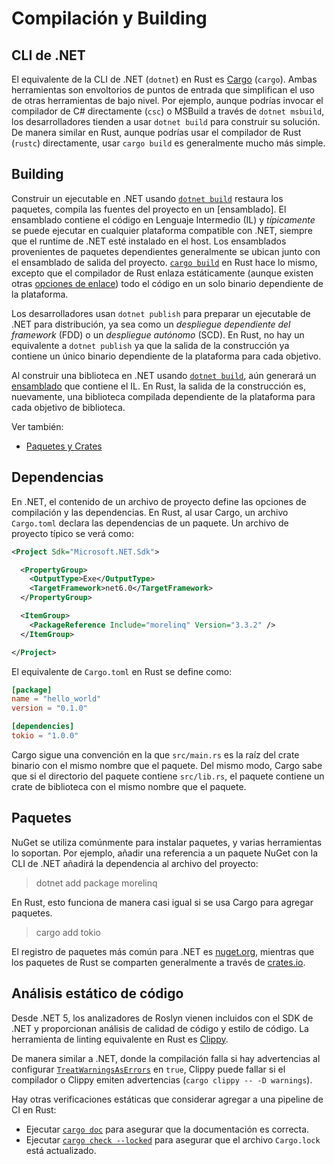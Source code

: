 # Compilación y Building

## CLI de .NET

El equivalente de la CLI de .NET (`dotnet`) en Rust es [Cargo] (`cargo`). Ambas 
herramientas son envoltorios de puntos de entrada que simplifican el uso de 
otras herramientas de bajo nivel. Por ejemplo, aunque podrías invocar el 
compilador de C# directamente (`csc`) o MSBuild a través de `dotnet msbuild`, 
los desarrolladores tienden a usar `dotnet build` para construir su solución. De 
manera similar en Rust, aunque podrías usar el compilador de Rust (`rustc`) 
directamente, usar `cargo build` es generalmente mucho más simple.

[cargo]: https://doc.rust-lang.org/cargo/

## Building

Construir un ejecutable en .NET usando [`dotnet build`][net-build-output] 
restaura los paquetes, compila las fuentes del proyecto en un [ensamblado]. El 
ensamblado contiene el código en Lenguaje Intermedio (IL) y _típicamente_ se 
puede ejecutar en cualquier plataforma compatible con .NET, siempre que el 
runtime de .NET esté instalado en el host. Los ensamblados provenientes de 
paquetes dependientes generalmente se ubican junto con el ensamblado de salida 
del proyecto. [`cargo build`][cargo-build] en Rust hace lo mismo, excepto que el 
compilador de Rust enlaza estáticamente (aunque existen otras 
[opciones de enlace][linkage]) todo el código en un solo binario dependiente de 
la plataforma.

Los desarrolladores usan `dotnet publish` para preparar un ejecutable de .NET 
para distribución, ya sea como un _despliegue dependiente del framework_ (FDD) o 
un _despliegue autónomo_ (SCD). En Rust, no hay un equivalente a `dotnet publish` 
ya que la salida de la construcción ya contiene un único binario dependiente de 
la plataforma para cada objetivo.

Al construir una biblioteca en .NET usando [`dotnet build`][net-build-output], 
aún generará un [ensamblado][assembly] que contiene el IL. En Rust, la salida de 
la construcción es, nuevamente, una biblioteca compilada dependiente de la 
plataforma para cada objetivo de biblioteca.

Ver también:

- [Paquetes y Crates][Crate]

[net-build-output]: https://learn.microsoft.com/es-ES/dotnet/core/tools/dotnet-build#description
[assembly]: https://learn.microsoft.com/es-ES/dotnet/standard/assembly/
[cargo-build]: https://doc.rust-lang.org/cargo/commands/cargo-build.html#cargo-build1
[linkage]: https://doc.rust-lang.org/reference/linkage.html
[crate]: https://book.rustlang-es.org/ch07-01-packages-and-crates.html

## Dependencias

En .NET, el contenido de un archivo de proyecto define las opciones de 
compilación y las dependencias. En Rust, al usar Cargo, un archivo `Cargo.toml` 
declara las dependencias de un paquete. Un archivo de proyecto típico se verá 
como:

```xml
<Project Sdk="Microsoft.NET.Sdk">

  <PropertyGroup>
    <OutputType>Exe</OutputType>
    <TargetFramework>net6.0</TargetFramework>
  </PropertyGroup>

  <ItemGroup>
    <PackageReference Include="morelinq" Version="3.3.2" />
  </ItemGroup>

</Project>
```

El equivalente de `Cargo.toml` en Rust se define como:

```toml
[package]
name = "hello_world"
version = "0.1.0"

[dependencies]
tokio = "1.0.0"
```

Cargo sigue una convención en la que `src/main.rs` es la raíz del crate binario 
con el mismo nombre que el paquete. Del mismo modo, Cargo sabe que si el 
directorio del paquete contiene `src/lib.rs`, el paquete contiene un crate de 
biblioteca con el mismo nombre que el paquete.

## Paquetes

NuGet se utiliza comúnmente para instalar paquetes, y varias herramientas lo 
soportan. Por ejemplo, añadir una referencia a un paquete NuGet con la CLI de 
.NET añadirá la dependencia al archivo del proyecto:

> dotnet add package morelinq

En Rust, esto funciona de manera casi igual si se usa Cargo para agregar paquetes.

> cargo add tokio

El registro de paquetes más común para .NET es [nuget.org], mientras que los 
paquetes de Rust se comparten generalmente a través de [crates.io].

[nuget.org]: https://www.nuget.org/
[crates.io]: https://crates.io

## Análisis estático de código

Desde .NET 5, los analizadores de Roslyn vienen incluidos con el SDK de .NET y 
proporcionan análisis de calidad de código y estilo de código. La herramienta de 
linting equivalente en Rust es [Clippy].

De manera similar a .NET, donde la compilación falla si hay advertencias al 
configurar [`TreatWarningsAsErrors`][treat-warnings-as-errors] en `true`, Clippy 
puede fallar si el compilador o Clippy emiten advertencias 
(`cargo clippy -- -D warnings`).

Hay otras verificaciones estáticas que considerar agregar a una pipeline de CI 
en Rust:

- Ejecutar [`cargo doc`][cargo-doc] para asegurar que la documentación es 
  correcta.
- Ejecutar [`cargo check --locked`][cargo-check] para asegurar que el archivo 
  `Cargo.lock` está actualizado.

[clippy]: https://github.com/rust-lang/rust-clippy
[treat-warnings-as-errors]: https://learn.microsoft.com/es-ES/dotnet/csharp/language-reference/compiler-options/errors-warnings
[cargo-doc]: https://doc.rust-lang.org/cargo/commands/cargo-doc.html
[cargo-check]: https://doc.rust-lang.org/cargo/commands/cargo-check.html#manifest-options
